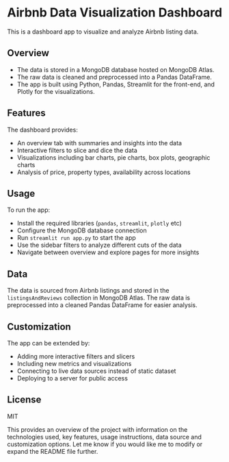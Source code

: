 # Airbnb Data Visualization Dashboard

This is a dashboard app to visualize and analyze Airbnb listing data. 

## Overview

- The data is stored in a MongoDB database hosted on MongoDB Atlas. 
- The raw data is cleaned and preprocessed into a Pandas DataFrame.
- The app is built using Python, Pandas, Streamlit for the front-end, and Plotly for the visualizations.

## Features

The dashboard provides:

- An overview tab with summaries and insights into the data
- Interactive filters to slice and dice the data
- Visualizations including bar charts, pie charts, box plots, geographic charts
- Analysis of price, property types, availability across locations

## Usage

To run the app:

- Install the required libraries (`pandas`, `streamlit`, `plotly` etc) 
- Configure the MongoDB database connection
- Run `streamlit run app.py` to start the app
- Use the sidebar filters to analyze different cuts of the data
- Navigate between overview and explore pages for more insights

## Data

The data is sourced from Airbnb listings and stored in the `listingsAndReviews` collection in MongoDB Atlas. 
The raw data is preprocessed into a cleaned Pandas DataFrame for easier analysis.

## Customization

The app can be extended by:

- Adding more interactive filters and slicers
- Including new metrics and visualizations
- Connecting to live data sources instead of static dataset
- Deploying to a server for public access

## License

MIT

This provides an overview of the project with information on the technologies used, key features, usage instructions, data source and customization options. Let me know if you would like me to modify or expand the README file further.
